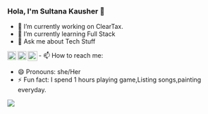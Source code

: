 ### Hola, I'm Sultana Kausher 👋
- 🔭 I’m currently working on ClearTax.
- 🌱 I’m currently learning Full Stack 
- 💬 Ask me about Tech Stuff
 <a href="https://www.linkedin.com/in/sultana79/">
                      <img align="left" alt="Sultana's Linkdein" width="20px" src="https://cdn.jsdelivr.net/npm/simple-icons@v3/icons/linkedin.svg" />
                       </a>
                      <a href="https://www.facebook.com/sultana.siddiqui.9235">
                     <img align="left" alt="Sultana's Facebook" width="20px" src="https://cdn.jsdelivr.net/npm/simple-icons@v3/icons/facebook.svg" />
                      </a>
                        <a href="https://www.instagram.com/">
                    <img align="left" alt="Sultana's Instagram" width="22px" src="https://cdn.jsdelivr.net/npm/simple-icons@v3/icons/instagram.svg" />
                        </a>
                        - 📫 How to reach me:



- 😄 Pronouns: she/Her
- ⚡ Fun fact: I spend 1 hours playing game,Listing songs,painting everyday.
<img src="https://github-readme-stats.vercel.app/api?username=SultanaKausher&&show_icons=true&title_color=ffffff&icon_color=bb2acf&text_color=daf7dc&bg_color=151515">

